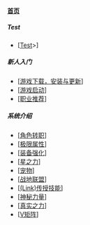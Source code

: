 
#### [首页](?file=首页)

##### Test
- [<a href="?file=Test/Test">Test</a>>]

##### 新人入门
- [<a href="?file=TODO">游戏下载，安装与更新</a>]
- [<a href="?file=TODO">游戏启动</a>]
- [<a href="?file=TODO">职业推荐</a>]

##### 系统介绍
- [<a href="?file=TODO">角色转职</a>]
- [<a href="?file=TODO">极限属性</a>]
- [<a href="?file=TODO">装备强化</a>]
- [<a href="?file=TODO">星之力</a>]
- [<a href="?file=TODO">宠物</a>]
- [<a href="?file=TODO">战地联盟</a>]
- [<a href="?file=TODO">(Link)传授技能</a>]
- [<a href="?file=TODO">神秘力量</a>]
- [<a href="?file=TODO">真实之力</a>]
- [<a href="?file=TODO">V矩阵</a>]

